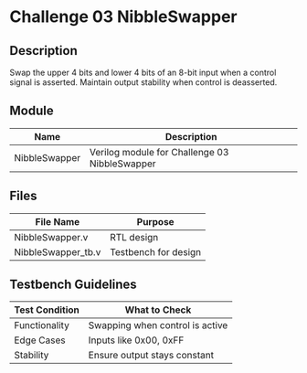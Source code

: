 
# Challenge 03 NibbleSwapper

## Description
Swap the upper 4 bits and lower 4 bits of an 8-bit input when a control signal is asserted. Maintain output stability when control is deasserted.

## Module
| Name          | Description                                 |
|---------------|---------------------------------------------|
| NibbleSwapper | Verilog module for Challenge 03 NibbleSwapper |

## Files
| File Name           | Purpose              |
|---------------------|----------------------|
| NibbleSwapper.v     | RTL design           |
| NibbleSwapper_tb.v  | Testbench for design |

## Testbench Guidelines
| Test Condition   | What to Check                   |
|------------------|---------------------------------|
| Functionality     | Swapping when control is active|
| Edge Cases        | Inputs like 0x00, 0xFF         |
| Stability         | Ensure output stays constant   |
